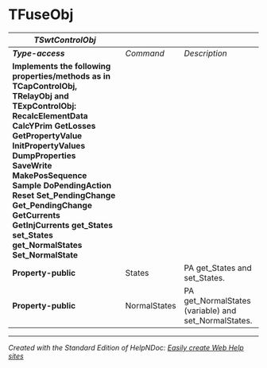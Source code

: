 # TFuseObj

| ***TSwtControlObj*** |  |  |
| --- | --- | --- |
| ***Type-access*** | *Command* | *Description* |
| **Implements the following properties/methods as in TCapControlObj, TRelayObj and TExpControlObj:** **RecalcElementData** **CalcYPrim** **GetLosses** **GetPropertyValue** **InitPropertyValues** **DumpProperties** **SaveWrite** **MakePosSequence** **Sample** **DoPendingAction** **Reset** **Set\_PendingChange** **Get\_PendingChange** **GetCurrents** **GetInjCurrents** **get\_States** **set\_States** **get\_NormalStates** **Set\_NormalState** |  |  |
| **Property-public** | States | PA get\_States and set\_States. |
| **Property-public** | NormalStates | PA get\_NormalStates (variable) and set\_NormalStates. |



***
_Created with the Standard Edition of HelpNDoc: [Easily create Web Help sites](<https://www.helpndoc.com/feature-tour>)_
